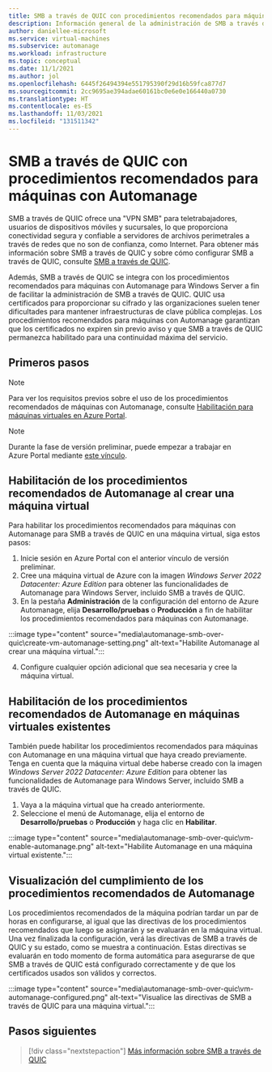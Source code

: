 ```yaml
---
title: SMB a través de QUIC con procedimientos recomendados para máquinas con Azure Automanage
description: Información general de la administración de SMB a través de QUIC con procedimientos recomendados para máquinas con Azure Automanage
author: daniellee-microsoft
ms.service: virtual-machines
ms.subservice: automanage
ms.workload: infrastructure
ms.topic: conceptual
ms.date: 11/1/2021
ms.author: jol
ms.openlocfilehash: 6445f26494394e551795390f29d16b59fca877d7
ms.sourcegitcommit: 2cc9695ae394adae60161bc0e6e0e166440a0730
ms.translationtype: HT
ms.contentlocale: es-ES
ms.lasthandoff: 11/03/2021
ms.locfileid: "131511342"
---
```

# <a name="smb-over-quic-with-automanage-machine-best-practices"></a>SMB a través de QUIC con procedimientos recomendados para máquinas con Automanage

SMB a través de QUIC ofrece una "VPN SMB" para teletrabajadores, usuarios de dispositivos móviles y sucursales, lo que proporciona conectividad segura y confiable a servidores de archivos perimetrales a través de redes que no son de confianza, como Internet. Para obtener más información sobre SMB a través de QUIC y sobre cómo configurar SMB a través de QUIC, consulte [SMB a través de QUIC](https://aka.ms/smboverquic).

Además, SMB a través de QUIC se integra con los procedimientos recomendados para máquinas con Automanage para Windows Server a fin de facilitar la administración de SMB a través de QUIC. QUIC usa certificados para proporcionar su cifrado y las organizaciones suelen tener dificultades para mantener infraestructuras de clave pública complejas. Los procedimientos recomendados para máquinas con Automanage garantizan que los certificados no expiren sin previo aviso y que SMB a través de QUIC permanezca habilitado para una continuidad máxima del servicio.

## <a name="how-to-get-started"></a>Primeros pasos

> [!NOTE]
> Para ver los requisitos previos sobre el uso de los procedimientos recomendados de máquinas con Automanage, consulte [Habilitación para máquinas virtuales en Azure Portal](quick-create-virtual-machines-portal.md). 

> [!NOTE]
> Durante la fase de versión preliminar, puede empezar a trabajar en Azure Portal mediante [este vínculo](https://aka.ms/automanage-ws-portal-preview).

## <a name="enable-automanage-best-practices-when-creating-a-new-vm"></a>Habilitación de los procedimientos recomendados de Automanage al crear una máquina virtual

Para habilitar los procedimientos recomendados para máquinas con Automanage para SMB a través de QUIC en una máquina virtual, siga estos pasos:

1. Inicie sesión en Azure Portal con el anterior vínculo de versión preliminar.
2. Cree una máquina virtual de Azure con la imagen _Windows Server 2022 Datacenter: Azure Edition_ para obtener las funcionalidades de Automanage para Windows Server, incluido SMB a través de QUIC.
3. En la pestaña **Administración** de la configuración del entorno de Azure Automanage, elija **Desarrollo/pruebas** o **Producción** a fin de habilitar los procedimientos recomendados para máquinas con Automanage.

:::image type="content" source="media\automanage-smb-over-quic\create-vm-automanage-setting.png" alt-text="Habilite Automanage al crear una máquina virtual.":::

4. Configure cualquier opción adicional que sea necesaria y cree la máquina virtual.

## <a name="enable-automanage-best-practices-on-existing-vms"></a>Habilitación de los procedimientos recomendados de Automanage en máquinas virtuales existentes

También puede habilitar los procedimientos recomendados para máquinas con Automanage en una máquina virtual que haya creado previamente. Tenga en cuenta que la máquina virtual debe haberse creado con la imagen _Windows Server 2022 Datacenter: Azure Edition_ para obtener las funcionalidades de Automanage para Windows Server, incluido SMB a través de QUIC.

1. Vaya a la máquina virtual que ha creado anteriormente.
2. Seleccione el menú de Automanage, elija el entorno de **Desarrollo/pruebas** o **Producción** y haga clic en **Habilitar**.

:::image type="content" source="media\automanage-smb-over-quic\vm-enable-automanage.png" alt-text="Habilite Automanage en una máquina virtual existente.":::

## <a name="viewing-automanage-best-practice-compliance"></a>Visualización del cumplimiento de los procedimientos recomendados de Automanage

Los procedimientos recomendados de la máquina podrían tardar un par de horas en configurarse, al igual que las directivas de los procedimientos recomendados que luego se asignarán y se evaluarán en la máquina virtual. Una vez finalizada la configuración, verá las directivas de SMB a través de QUIC y su estado, como se muestra a continuación. Estas directivas se evaluarán en todo momento de forma automática para asegurarse de que SMB a través de QUIC está configurado correctamente y de que los certificados usados son válidos y correctos.

:::image type="content" source="media\automanage-smb-over-quic\vm-automanage-configured.png" alt-text="Visualice las directivas de SMB a través de QUIC para una máquina virtual.":::

## <a name="next-steps"></a>Pasos siguientes

> [!div class="nextstepaction"]
> [Más información sobre SMB a través de QUIC](https://aka.ms/smboverquic)